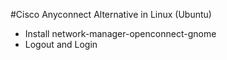 #Cisco Anyconnect Alternative in Linux (Ubuntu)
* Install network-manager-openconnect-gnome
* Logout and Login
